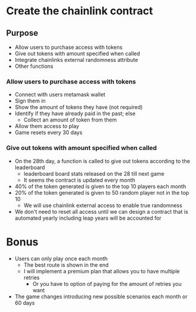 # Create the chainlink contract

## Purpose
- Allow users to purchase access with tokens
- Give out tokens with amount specified when called
- Integrate chainlinks external randomness attribute
- Other functions

### Allow users to purchase access with tokens
- Connect with users metamask wallet
- Sign them in
- Show the amount of tokens they have (not required)
- Identify if they have already paid in the past; else
  - Collect an amount of token from them
- Allow them access to play
- Game resets every 30 days

### Give out tokens with amount specified when called
- On the 28th day, a function is called to give out tokens according to the leaderboard
  - leaderboard board stats released on the 28 till next game
  - It seems the contract is updated every month
- 40% of the token generated is given to the top 10 players each month
- 20% of the token generated is given to 50 random player not in the top 10
  - We will use chainlink external access to enable true randomness
- We don't need to reset all access until we can design a contract that is automated yearly including leap years will be accounted for










# Bonus
- Users can only play once each month
  - The best route is shown in the end
  - I will implement a premium plan that allows you to have multiple retries 
    - Or you have to option of paying for the amount of retries you want
- The game changes introducing new possible scenarios each month or 60 days